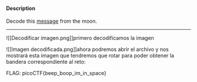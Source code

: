 
#### Description

Decode this [message](https://jupiter.challenges.picoctf.org/static/d6fcea5e3c6433680ea4f914e24fab61/message.wav) from the moon.

--------------
![[Decodificar imagen.png]]primero decodificamos la imagen

![[Imagen decodificada.png]]ahora podremos abrir el archivo y nos mostrará esta imagen que tendremos que rotar para poder obtener la bandera correspondiente al reto:

FLAG:
picoCTF{beep_boop_im_in_space}